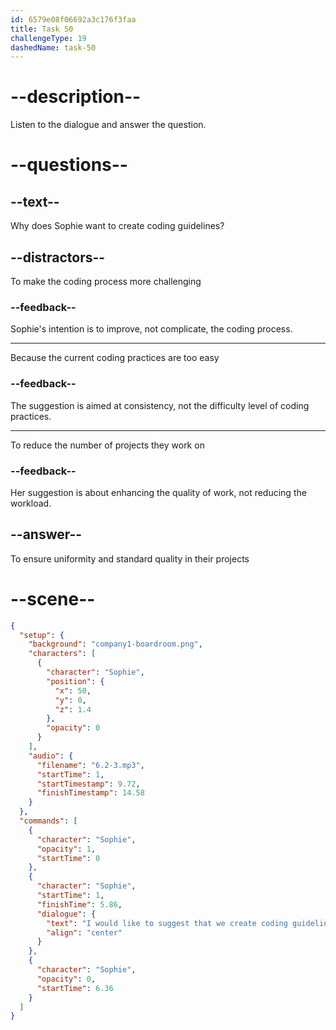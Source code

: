 ```yaml
---
id: 6579e08f06692a3c176f3faa
title: Task 50
challengeType: 19
dashedName: task-50
---
```


<!-- (Audio) Sophie: I would like to suggest that we create coding guidelines to ensure consistency across our projects. -->

# --description--

Listen to the dialogue and answer the question.

# --questions--

## --text--

Why does Sophie want to create coding guidelines?

## --distractors--

To make the coding process more challenging

### --feedback--

Sophie's intention is to improve, not complicate, the coding process.

---

Because the current coding practices are too easy

### --feedback--

The suggestion is aimed at consistency, not the difficulty level of coding practices.

---

To reduce the number of projects they work on

### --feedback--

Her suggestion is about enhancing the quality of work, not reducing the workload.

## --answer--

To ensure uniformity and standard quality in their projects

# --scene--

```json
{
  "setup": {
    "background": "company1-boardroom.png",
    "characters": [
      {
        "character": "Sophie",
        "position": {
          "x": 50,
          "y": 0,
          "z": 1.4
        },
        "opacity": 0
      }
    ],
    "audio": {
      "filename": "6.2-3.mp3",
      "startTime": 1,
      "startTimestamp": 9.72,
      "finishTimestamp": 14.58
    }
  },
  "commands": [
    {
      "character": "Sophie",
      "opacity": 1,
      "startTime": 0
    },
    {
      "character": "Sophie",
      "startTime": 1,
      "finishTime": 5.86,
      "dialogue": {
        "text": "I would like to suggest that we create coding guidelines to ensure consistency across our projects.",
        "align": "center"
      }
    },
    {
      "character": "Sophie",
      "opacity": 0,
      "startTime": 6.36
    }
  ]
}
```

